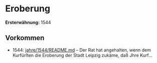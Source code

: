 # Eroberung

**Ersterwähnung:** 1544

## Vorkommen
- 1544: [jahre/1544/README.md](../jahre/1544/README.md) – Der Rat hat angehalten, wenn dem Kurfürſten die
Eroberung der Stadt Leipzig zukäme, daß Jhre Kurf...
